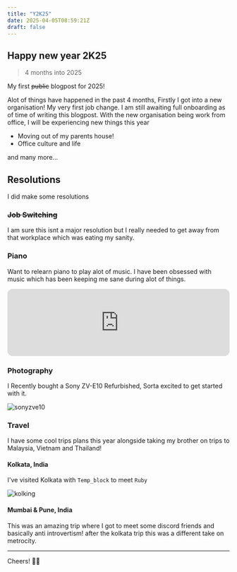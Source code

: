 ```yaml
---
title: "Y2K25"
date: 2025-04-05T08:59:21Z
draft: false
---
```


## Happy new year 2K25

> 4 months into 2025

My first ~~public~~ blogpost for 2025!

Alot of things have happened in the past 4 months, Firstly I got into a new organisation! My very first job change. I am still awaiting full onboarding as of time of writing this blogpost. With the new organisation being work from office, I will be experiencing new things this year

- Moving out of my parents house!
- Office culture and life

and many more...

## Resolutions

I did make some resolutions 

### ~~Job Switching~~

I am sure this isnt a major resolution but I really needed to get away from that workplace which was eating my sanity.

### Piano

Want to relearn piano to play alot of music. I have been obsessed with music which has been keeping me sane during alot of things.

<iframe style="border-radius:12px" src="https://open.spotify.com/embed/track/1hpUnc0TTFEbcpSsg7B4uv?utm_source=generator&theme=0" width="100%" height="152" frameBorder="0" allowfullscreen="" allow="autoplay; clipboard-write; encrypted-media; fullscreen; picture-in-picture" loading="lazy"></iframe>

### Photography 

I Recently bought a Sony ZV-E10 Refurbished, Sorta excited to get started with it.

![sonyzve10](https://github.com/user-attachments/assets/24031f13-415a-4d99-94ed-86f10cd34718)


### Travel

I have some cool trips plans this year alongside taking my brother on trips to Malaysia, Vietnam and Thailand!

#### Kolkata, India

I've visited Kolkata with `Temp_block` to meet `Ruby`

![kolking](https://github.com/user-attachments/assets/bb0e0241-0cde-4044-aa90-8b89847236a2)

#### Mumbai & Pune, India

This was an amazing trip where I got to meet some discord friends and basically anti introvertism! after the kolkata trip this was a different take on metrocity.

---

Cheers! 🏳️‍⚧️